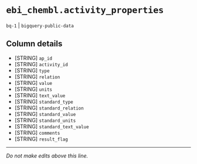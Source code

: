 # `ebi_chembl.activity_properties`
`bq-1` | `bigquery-public-data`

## Column details
* [STRING]    `ap_id`
* [STRING]    `activity_id`
* [STRING]    `type`
* [STRING]    `relation`
* [STRING]    `value`
* [STRING]    `units`
* [STRING]    `text_value`
* [STRING]    `standard_type`
* [STRING]    `standard_relation`
* [STRING]    `standard_value`
* [STRING]    `standard_units`
* [STRING]    `standard_text_value`
* [STRING]    `comments`
* [STRING]    `result_flag`

-------------------------------------------------------------------------------
*Do not make edits above this line.*
